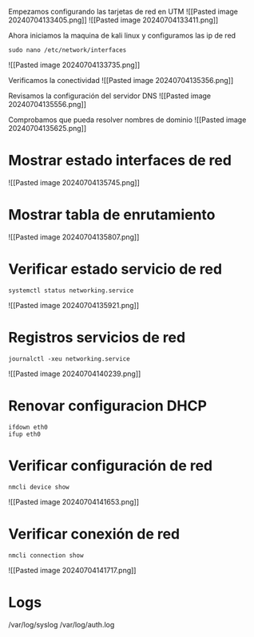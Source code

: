 Empezamos configurando las tarjetas de red en UTM
![[Pasted image 20240704133405.png]]
![[Pasted image 20240704133411.png]]

Ahora iniciamos la maquina de kali linux y configuramos las ip de red
```
sudo nano /etc/network/interfaces
```
![[Pasted image 20240704133735.png]]

Verificamos la conectividad
![[Pasted image 20240704135356.png]]

Revisamos la configuración del servidor DNS
![[Pasted image 20240704135556.png]]

Comprobamos que pueda resolver nombres de dominio
![[Pasted image 20240704135625.png]]

# Mostrar estado interfaces de red
![[Pasted image 20240704135745.png]]

# Mostrar tabla de enrutamiento
![[Pasted image 20240704135807.png]]

# Verificar estado servicio de red
```
systemctl status networking.service
```
![[Pasted image 20240704135921.png]]

# Registros servicios de red
```
journalctl -xeu networking.service
```
![[Pasted image 20240704140239.png]]


# Renovar configuracion DHCP
```
ifdown eth0
ifup eth0
```

# Verificar configuración de red
```
nmcli device show
```
![[Pasted image 20240704141653.png]]
# Verificar conexión de red
```
nmcli connection show
```
![[Pasted image 20240704141717.png]]
# Logs
/var/log/syslog
/var/log/auth.log
